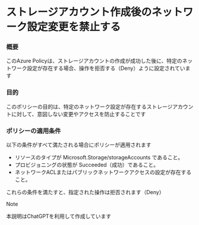 # ストレージアカウント作成後のネットワーク設定変更を禁止する
### 概要
このAzure Policyは、ストレージアカウントの作成が成功した後に、特定のネットワーク設定が存在する場合、操作を拒否する（Deny）ように設定されています

### 目的
このポリシーの目的は、特定のネットワーク設定が存在するストレージアカウントに対して、意図しない変更やアクセスを防止することです

### ポリシーの適用条件
以下の条件がすべて満たされる場合にポリシーが適用されます
- リソースのタイプが Microsoft.Storage/storageAccounts であること。
- プロビジョニングの状態が Succeeded（成功）であること。
- ネットワークACLまたはパブリックネットワークアクセスの設定が存在すること。

これらの条件を満たすと、指定された操作は拒否されます（Deny）

> [!NOTE]
> 本説明はChatGPTを利用して作成しています
